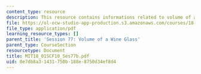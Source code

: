 ```yaml
---
content_type: resource
description: This resource contains informations related to volume of a wine glass.
file: https://ol-ocw-studio-app-production.s3.amazonaws.com/courses/18-01sc-single-variable-calculus-fall-2010/0e7db8a31431750b188e8750d34ef8d4_MIT18_01SCF10_Ses77b.pdf
file_type: application/pdf
learning_resource_types: []
parent_title: 'Session 77: Volume of a Wine Glass'
parent_type: CourseSection
resourcetype: Document
title: MIT18_01SCF10_Ses77b.pdf
uid: 0e7db8a3-1431-750b-188e-8750d34ef8d4
---
```

